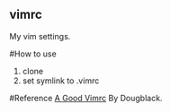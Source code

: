 ## vimrc
My vim settings.

#How to use

1. clone
2. set symlink to .vimrc

#Reference
[A Good Vimrc](http://dougblack.io/words/a-good-vimrc.html) By Dougblack.

